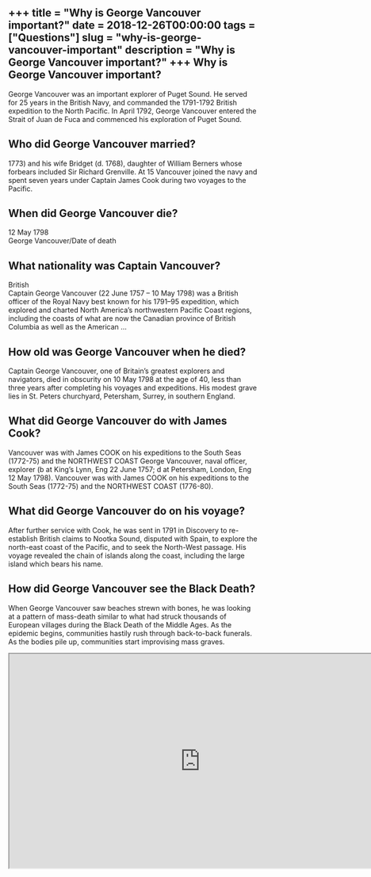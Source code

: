 +++
title = "Why is George Vancouver important?"
date = 2018-12-26T00:00:00
tags = ["Questions"]
slug = "why-is-george-vancouver-important"
description = "Why is George Vancouver important?"
+++
Why is George Vancouver important?
----------------------------------

George Vancouver was an important explorer of Puget Sound. He served for 25 years in the British Navy, and commanded the 1791-1792 British expedition to the North Pacific. In April 1792, George Vancouver entered the Strait of Juan de Fuca and commenced his exploration of Puget Sound.

Who did George Vancouver married?
---------------------------------

1773\) and his wife Bridget (d. 1768), daughter of William Berners whose forbears included Sir Richard Grenville. At 15 Vancouver joined the navy and spent seven years under Captain James Cook during two voyages to the Pacific.

When did George Vancouver die?
------------------------------

12 May 1798  
George Vancouver/Date of death

What nationality was Captain Vancouver?
---------------------------------------

British  
Captain George Vancouver (22 June 1757 – 10 May 1798) was a British officer of the Royal Navy best known for his 1791–95 expedition, which explored and charted North America’s northwestern Pacific Coast regions, including the coasts of what are now the Canadian province of British Columbia as well as the American …

How old was George Vancouver when he died?
------------------------------------------

Captain George Vancouver, one of Britain’s greatest explorers and navigators, died in obscurity on 10 May 1798 at the age of 40, less than three years after completing his voyages and expeditions. His modest grave lies in St. Peters churchyard, Petersham, Surrey, in southern England.

What did George Vancouver do with James Cook?
---------------------------------------------

Vancouver was with James COOK on his expeditions to the South Seas (1772-75) and the NORTHWEST COAST George Vancouver, naval officer, explorer (b at King’s Lynn, Eng 22 June 1757; d at Petersham, London, Eng 12 May 1798). Vancouver was with James COOK on his expeditions to the South Seas (1772-75) and the NORTHWEST COAST (1776-80).

What did George Vancouver do on his voyage?
-------------------------------------------

After further service with Cook, he was sent in 1791 in Discovery to re-establish British claims to Nootka Sound, disputed with Spain, to explore the north-east coast of the Pacific, and to seek the North-West passage. His voyage revealed the chain of islands along the coast, including the large island which bears his name.

How did George Vancouver see the Black Death?
---------------------------------------------

When George Vancouver saw beaches strewn with bones, he was looking at a pattern of mass-death similar to what had struck thousands of European villages during the Black Death of the Middle Ages. As the epidemic begins, communities hastily rush through back-to-back funerals. As the bodies pile up, communities start improvising mass graves.

<iframe allow="accelerometer; autoplay; clipboard-write; encrypted-media; gyroscope; picture-in-picture" allowfullscreen="" class="__youtube_prefs__  epyt-is-override  no-lazyload" data-no-lazy="1" data-origheight="433" data-origwidth="770" data-skipgform_ajax_framebjll="" height="433" id="_ytid_27203" loading="lazy" src="https://www.youtube.com/embed/m5F6luOcfAA?enablejsapi=1&autoplay=0&cc_load_policy=0&cc_lang_pref=&iv_load_policy=1&loop=0&modestbranding=0&rel=1&fs=1&playsinline=0&autohide=2&theme=dark&color=red&controls=1&" title="YouTube player" width="770"></iframe>